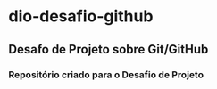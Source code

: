 # dio-desafio-github
## Desafo de Projeto sobre Git/GitHub
### Repositório criado para o Desafio de Projeto
